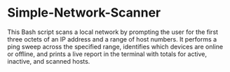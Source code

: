 # Simple-Network-Scanner
This Bash script scans a local network by prompting the user for the first three octets of an IP address and a range of host numbers. It performs a ping sweep across the specified range, identifies which devices are online or offline, and prints a live report in the terminal with totals for active, inactive, and scanned hosts.
